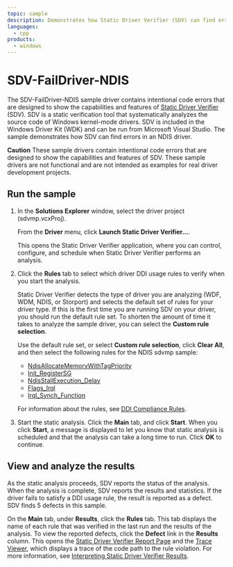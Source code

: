```yaml
---
topic: sample
description: Demonstrates how Static Driver Verifier (SDV) can find errors in a NDIS driver.
languages:
  - cpp
products:
  - windows
---
```


<!---
    name: SDV-FailDriver-NDIS
    platform: WDM
    language: cpp
    category: StaticDriverVerifier Network
    description: Demonstrates how Static Driver Verifier (SDV) can find errors in a NDIS driver.
    samplefwlink: http://go.microsoft.com/fwlink/p/?LinkId=617995
--->

# SDV-FailDriver-NDIS

The SDV-FailDriver-NDIS sample driver contains intentional code errors that are designed to show the capabilities and features of [Static Driver Verifier](http://msdn.microsoft.com/en-us/library/windows/hardware/ff552808) (SDV). SDV is a static verification tool that systematically analyzes the source code of Windows kernel-mode drivers. SDV is included in the Windows Driver Kit (WDK) and can be run from Microsoft Visual Studio. The sample demonstrates how SDV can find errors in an NDIS driver.

**Caution** These sample drivers contain intentional code errors that are designed to show the capabilities and features of SDV. These sample drivers are not functional and are not intended as examples for real driver development projects.

## Run the sample

1. In the **Solutions Explorer** window, select the driver project (sdvmp.vcxProj).

    From the **Driver** menu, click **Launch Static Driver Verifier...**.

    This opens the Static Driver Verifier application, where you can control, configure, and schedule when Static Driver Verifier performs an analysis.

1. Click the **Rules** tab to select which driver DDI usage rules to verify when you start the analysis.

    Static Driver Verifier detects the type of driver you are analyzing (WDF, WDM, NDIS, or Storport) and selects the default set of rules for your driver type. If this is the first time you are running SDV on your driver, you should run the default rule set. To shorten the amount of time it takes to analyze the sample driver, you can select the **Custom rule selection**.

    Use the default rule set, or select **Custom rule selection**, click **Clear All**, and then select the following rules for the NDIS sdvmp sample:

    - [NdisAllocateMemoryWithTagPriority](http://msdn.microsoft.com/en-us/library/windows/hardware/ff549326)
    - [Init\_RegisterSG](http://msdn.microsoft.com/en-us/library/windows/hardware/ff547153)
    - [NdisStallExecution\_Delay](http://msdn.microsoft.com/en-us/library/windows/hardware/ff549332)
    - [Flags\_Irql](http://msdn.microsoft.com/en-us/library/windows/hardware/ff546123)
    - [Irql\_Synch\_Function](http://msdn.microsoft.com/en-us/library/windows/hardware/ff548015)

    For information about the rules, see [DDI Compliance Rules](http://msdn.microsoft.com/en-us/library/windows/hardware/ff552840).

1. Start the static analysis. Click the **Main** tab, and click **Start**. When you click **Start**, a message is displayed to let you know that static analysis is scheduled and that the analysis can take a long time to run. Click **OK** to continue.

## View and analyze the results

As the static analysis proceeds, SDV reports the status of the analysis. When the analysis is complete, SDV reports the results and statistics. If the driver fails to satisfy a DDI usage rule, the result is reported as a defect. SDV finds 5 defects in this sample.

On the **Main** tab, under **Results**, click the **Rules** tab. This tab displays the name of each rule that was verified in the last run and the results of the analysis. To view the reported defects, click the **Defect** link in the **Results** column. This opens the [Static Driver Verifier Report Page](http://msdn.microsoft.com/en-us/library/windows/hardware/ff552834) and the [Trace Viewer](http://msdn.microsoft.com/en-us/library/windows/hardware/ff544659), which displays a trace of the code path to the rule violation. For more information, see [Interpreting Static Driver Verifier Results](http://msdn.microsoft.com/en-us/library/windows/hardware/ff547228).
